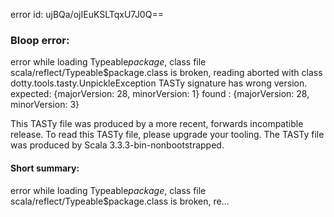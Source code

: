 error id: ujBQa/ojIEuKSLTqxU7J0Q==
### Bloop error:

error while loading Typeable$package$,
class file scala/reflect/Typeable$package.class is broken, reading aborted with class dotty.tools.tasty.UnpickleException
TASTy signature has wrong version.
 expected: {majorVersion: 28, minorVersion: 1}
 found   : {majorVersion: 28, minorVersion: 3}

This TASTy file was produced by a more recent, forwards incompatible release.
To read this TASTy file, please upgrade your tooling.
The TASTy file was produced by Scala 3.3.3-bin-nonbootstrapped.
#### Short summary: 

error while loading Typeable$package$,
class file scala/reflect/Typeable$package.class is broken, re...